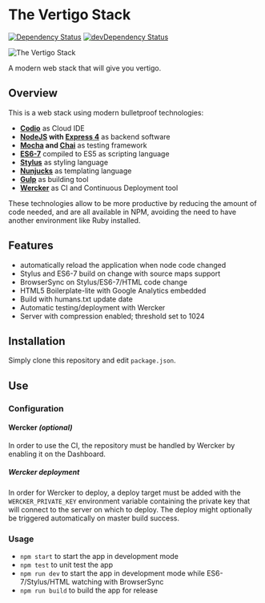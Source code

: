 The Vertigo Stack
=================

[![Dependency Status](https://david-dm.org/marvinroger/vertigo-stack.svg?style=flat)](https://david-dm.org/marvinroger/vertigo-stack) [![devDependency Status](https://david-dm.org/marvinroger/vertigo-stack/dev-status.svg?style=flat)](https://david-dm.org/marvinroger/vertigo-stack#info=devDependencies)


![The Vertigo Stack](http://i.imgur.com/VIfziO0.png "The Vertigo Stack")

A modern web stack that will give you vertigo.

## Overview

This is a web stack using modern bulletproof technologies:

* **[Codio](http://codio.com)** as Cloud IDE
* **[NodeJS](http://nodejs.org/api/) with [Express 4](http://expressjs.com/4x/api.html)** as backend software
* **[Mocha](http://visionmedia.github.io/mocha/) and [Chai](http://chaijs.com/api/)** as testing framework
* **[ES6-7](https://babeljs.io/)** compiled to ES5 as scripting language
* **[Stylus](http://learnboost.github.io/stylus/)** as styling language
* **[Nunjucks](http://mozilla.github.io/nunjucks/)** as templating language
* **[Gulp](https://github.com/gulpjs/gulp/blob/master/README.md#gulp---)** as building tool
* **[Wercker](http://devcenter.wercker.com/)** as CI and Continuous Deployment tool

These technologies allow to be more productive by reducing the amount of code needed, and are all available in NPM, avoiding the need to have another environment like Ruby installed.

## Features

* automatically reload the application when node code changed
* Stylus and ES6-7 build on change with source maps support
* BrowserSync on Stylus/ES6-7/HTML code change
* HTML5 Boilerplate-lite with Google Analytics embedded
* Build with humans.txt update date
* Automatic testing/deployment with Wercker
* Server with compression enabled; threshold set to 1024

## Installation

Simply clone this repository and edit `package.json`.

## Use

### Configuration

#### Wercker *(optional)*

In order to use the CI, the repository must be handled by Wercker by enabling it on the Dashboard.

##### Wercker deployment

In order for Wercker to deploy, a deploy target must be added with the `WERCKER_PRIVATE_KEY` environment variable containing the private key that will connect to the server on which to deploy. The deploy might optionally be triggered automatically on master build success.

### Usage

* `npm start` to start the app in development mode
* `npm test` to unit test the app
* `npm run dev` to start the app in development mode while ES6-7/Stylus/HTML watching with BrowserSync
* `npm run build` to build the app for release
